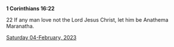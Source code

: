 **1 Corinthians 16:22**

22 If any man love not the Lord Jesus Christ, let him be Anathema Maranatha.

[Saturday 04-February, 2023](https://t.me/s/daily_scripture)
